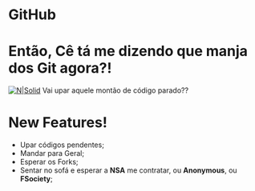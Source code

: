 # GitHub

# Então, Cê tá me dizendo que manja dos Git agora?!
[![N|Solid](https://i.imgflip.com/116jzg.jpg?a428712)](https://nodesource.com/products/nsolid) 
Vai upar aquele montão de código parado??
# New Features!
  - Upar códigos pendentes;
  - Mandar para Geral;
  - Esperar os Forks;
  - Sentar no sofá e esperar a **NSA** me contratar, ou **Anonymous**, ou 
**FSociety**;
